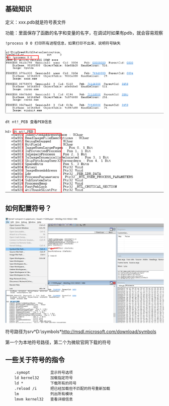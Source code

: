 基础知识
---

定义：xxx.pdb就是符号表文件

功能：里面保存了函数的名字和变量的名字，在调试时如果有pdb，就会容易观察

    !process 0 0 打印所有进程信息，如果打印不出来，说明符号缺失

![](https://github.com/Whitebird0/tuchuang/blob/main/QQ%E6%88%AA%E5%9B%BE20211003223249.png)
    
    dt nt!_PEB 查看PEB信息
    
![](https://raw.githubusercontent.com/Whitebird0/tuchuang/main/QQ%E6%88%AA%E5%9B%BE20211003223307.png)

如何配置符号？
--

![](https://raw.githubusercontent.com/Whitebird0/tuchuang/main/QQ%E6%88%AA%E5%9B%BE20211003224004.png)

符号路径为srv\*D:\symbols\*http://msdl.microsoft.com/download/symbols

第一个为本地符号路径，第二个为微软官网下载的符号

一些关于符号的指令
---
        .symopt         显示符号选项
        ld kernel32     加载指定符号
        ld *            下载所有的符号
        .reload /i      把已经加载但不匹配的符号重新加载
        lm              列出所有模块
        lmvm kernel32   查看详细信息
